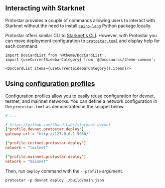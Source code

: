 ## Interacting with Starknet

Protostar provides a couple of commands allowing users to interact with Starknet without the need to
install [`cairo-lang`](https://pypi.org/project/cairo-lang/) Python package locally.

Protostar offers similar CLI to [Starknet's CLI](https://docs.starknet.io/documentation/tools/CLI/commands/).
However, with Protostar you can move deployment configuration to [`protostar.toml`](../04-protostar-toml.md) and display
help for each command.

```mdx-code-block
import DocCardList from '@theme/DocCardList';
import {useCurrentSidebarCategory} from '@docusaurus/theme-common';

<DocCardList items={useCurrentSidebarCategory().items}/>
```

## Using [configuration profiles](../03-project-initialization.md#configuration-profiles)

Configuration profiles allow you to easily reuse configuration for devnet, testnet, and mainnet networks. You can define
a network configuration in the `protostar.toml` as demonstrated in the snippet below.

```toml title=protostar.toml
# ...

# https://github.com/Shard-Labs/starknet-devnet
["profile.devnet.protostar.deploy"]
gateway-url = "http://127.0.0.1:5050/"

["profile.testnet.protostar.deploy"]
network = "testnet"

["profile.mainnet.protostar.deploy"]
network = "mainnet"
```

Then, run `deploy` command with the `--profile` argument.

```text
protostar -p devnet deploy ./build/main.json
```
